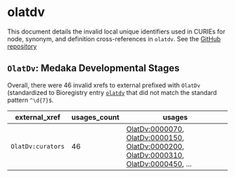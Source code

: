 # olatdv

This document details the invalid local unique identifiers used in CURIEs
for node, synonym, and definition cross-references in `olatdv`. See the [GitHub repository](https://github.com/obophenotype/developmental-stage-ontologies)


## `OlatDv`: Medaka Developmental Stages

Overall, there were 46 invalid
xrefs to external prefixed with `OlatDv` (standardized to Bioregistry
entry [`olatdv`]((https://bioregistry.io/olatdv)) that
did not match the standard pattern `^\d{7}$`.

| external_xref     |   usages_count | usages                                                                                                                                                                                                                                                                                           |
|-------------------|----------------|--------------------------------------------------------------------------------------------------------------------------------------------------------------------------------------------------------------------------------------------------------------------------------------------------|
| `OlatDv:curators` |             46 | [OlatDv:0000070](https://bioregistry.io/OlatDv:0000070), [OlatDv:0000150](https://bioregistry.io/OlatDv:0000150), [OlatDv:0000200](https://bioregistry.io/OlatDv:0000200), [OlatDv:0000310](https://bioregistry.io/OlatDv:0000310), [OlatDv:0000450](https://bioregistry.io/OlatDv:0000450), ... |


